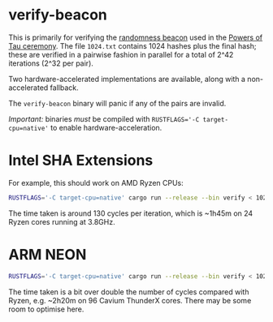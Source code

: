 verify-beacon
=============

This is primarily for verifying the [randomness beacon][beacon] used in the
[Powers of Tau ceremony][ceremony].  The file `1024.txt` contains 1024 hashes
plus the final hash; these are verified in a pairwise fashion in parallel for a
total of 2^42 iterations (2^32 per pair).

Two hardware-accelerated implementations are available, along with a
non-accelerated fallback.

The `verify-beacon` binary will panic if any of the pairs are invalid.

*Important:* binaries _must_ be compiled with `RUSTFLAGS='-C
target-cpu=native'` to enable hardware-acceleration.

# Intel SHA Extensions

For example, this should work on AMD Ryzen CPUs:

```sh
RUSTFLAGS='-C target-cpu=native' cargo run --release --bin verify < 1024.txt
```

The time taken is around 130 cycles per iteration, which is ~1h45m on 24 Ryzen
cores running at 3.8GHz.

# ARM NEON

```sh
RUSTFLAGS='-C target-cpu=native' cargo run --release --bin verify < 1024.txt
```

The time taken is a bit over double the number of cycles compared with Ryzen,
e.g. ~2h20m on 96 Cavium ThunderX cores.  There may be some room to optimise
here.

[beacon]: https://lists.z.cash.foundation/pipermail/zapps-wg/2018/000267.html
[ceremony]: https://z.cash.foundation/blog/powers-of-tau/
